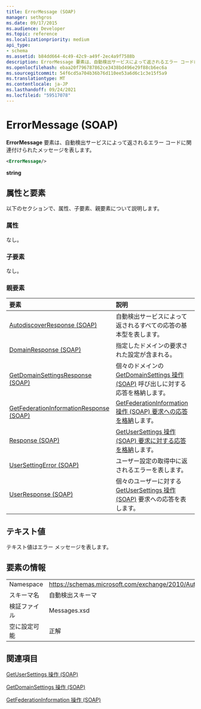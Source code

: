```yaml
---
title: ErrorMessage (SOAP)
manager: sethgros
ms.date: 09/17/2015
ms.audience: Developer
ms.topic: reference
ms.localizationpriority: medium
api_type:
- schema
ms.assetid: b84dd664-4c49-42c9-a49f-2ec4a9f7588b
description: ErrorMessage 要素は、自動検出サービスによって返されるエラー コードに関連付けられたメッセージを表します。
ms.openlocfilehash: ebaa20f796787862ce3438bd496e29f88cb6ec6a
ms.sourcegitcommit: 54f6cd5a704b36b76d110ee53a6d6c1c3e15f5a9
ms.translationtype: MT
ms.contentlocale: ja-JP
ms.lasthandoff: 09/24/2021
ms.locfileid: "59517078"
---
```

# <a name="errormessage-soap"></a>ErrorMessage (SOAP)

**ErrorMessage** 要素は、自動検出サービスによって返されるエラー コードに関連付けられたメッセージを表します。 
  
```XML
<ErrorMessage/>
```

 **string**
## <a name="attributes-and-elements"></a>属性と要素

以下のセクションで、属性、子要素、親要素について説明します。
  
### <a name="attributes"></a>属性

なし。
  
### <a name="child-elements"></a>子要素

なし。
  
### <a name="parent-elements"></a>親要素

|**要素**|**説明**|
|:-----|:-----|
|[AutodiscoverResponse (SOAP)](autodiscoverresponse-soap.md) <br/> |自動検出サービスによって返されるすべての応答の基本型を表します。  <br/> |
|[DomainResponse (SOAP)](domainresponse-soap.md) <br/> |指定したドメインの要求された設定が含まれる。  <br/> |
|[GetDomainSettingsResponse (SOAP)](getdomainsettingsresponse-soap.md) <br/> |個々のドメインの [GetDomainSettings 操作 (SOAP)](getdomainsettings-operation-soap.md) 呼び出しに対する応答を格納します。  <br/> |
|[GetFederationInformationResponse (SOAP)](getfederationinformationresponse-soap.md) <br/> |[GetFederationInformation 操作 (SOAP) 要求への応答を格納](getfederationinformation-operation-soap.md)します。  <br/> |
|[Response (SOAP)](response-soap.md) <br/> |[GetUserSettings 操作 (SOAP) 要求に対する応答を格納](getusersettings-operation-soap.md)します。  <br/> |
|[UserSettingError (SOAP)](usersettingerror-soap.md) <br/> |ユーザー設定の取得中に返されるエラーを表します。  <br/> |
|[UserResponse (SOAP)](userresponse-soap.md) <br/> |個々のユーザーに対する [GetUserSettings 操作 (SOAP)](getusersettings-operation-soap.md) 要求への応答を表します。  <br/> |
   
## <a name="text-value"></a>テキスト値

テキスト値はエラー メッセージを表します。
  
## <a name="element-information"></a>要素の情報

|||
|:-----|:-----|
|Namespace  <br/> |https://schemas.microsoft.com/exchange/2010/Autodiscover  <br/> |
|スキーマ名  <br/> |自動検出スキーマ  <br/> |
|検証ファイル  <br/> |Messages.xsd  <br/> |
|空に設定可能  <br/> |正解  <br/> |
   
## <a name="see-also"></a>関連項目



[GetUserSettings 操作 (SOAP)](getusersettings-operation-soap.md)
  
[GetDomainSettings 操作 (SOAP)](getdomainsettings-operation-soap.md)
  
[GetFederationInformation 操作 (SOAP)](getfederationinformation-operation-soap.md)

